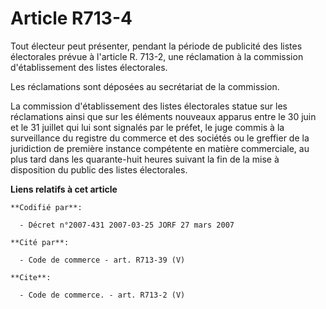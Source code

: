 # Article R713-4

Tout électeur peut présenter, pendant la période de publicité des listes électorales prévue à l'article R. 713-2, une
réclamation à la commission d'établissement des listes électorales.

Les réclamations sont déposées au secrétariat de la commission.

La commission d'établissement des listes électorales statue sur les réclamations ainsi que sur les éléments nouveaux apparus
entre le 30 juin et le 31 juillet qui lui sont signalés par le préfet, le juge commis à la surveillance du registre du
commerce et des sociétés ou le greffier de la juridiction de première instance compétente en matière commerciale, au plus
tard dans les quarante-huit heures suivant la fin de la mise à disposition du public des listes électorales.

**Liens relatifs à cet article**

	**Codifié par**:

	  - Décret n°2007-431 2007-03-25 JORF 27 mars 2007

	**Cité par**:

	  - Code de commerce - art. R713-39 (V)

	**Cite**:

	  - Code de commerce. - art. R713-2 (V)

